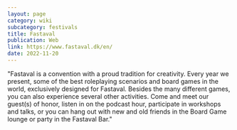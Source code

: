 ```yaml
---
layout: page
category: wiki
subcategory: festivals
title: Fastaval
publication: Web
link: https://www.fastaval.dk/en/
date: 2022-11-20
---
```


"Fastaval is a convention with a proud tradition for creativity. Every year we present, some of the best roleplaying scenarios and board games in the world, exclusively designed for Fastaval. Besides the many different games, you can also experience several other activities. Come and meet our guest(s) of honor, listen in on the podcast hour, participate in workshops and talks, or you can hang out with new and old friends in the Board Game lounge or party in the Fastaval Bar."
